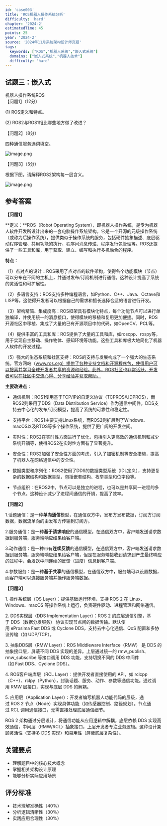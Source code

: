 ```yaml
---
id: 'case003'
title: 'ROS机器人操作系统分析'
difficulty: 'hard'
chapter: '2024-2'
estimatedTime: 45
points: 25
year: '2024-2'
source: '2024年11月系统架构设计师真题'
tags:
  keywords: ["ROS","机器人系统","嵌入式系统"]
  domains: ["嵌入式系统","机器人技术"]
  difficulty: 'hard'
---
```


## 试题三：嵌入式

机器人操作系统ROS  
【问题1】（12分）

(1) ROS定义和特点。

(2) ROS2与ROS1相比哪些地方做了改进？

【问题2】（8分）

四种通信服务选词填空。

![image.png](https://alidocs.oss-cn-zhangjiakou.aliyuncs.com/res/8oLl952owjMJ4lap/img/6505d58a-1543-45bb-acdd-c77de04ba672.png)

【问题3】（5分）

根据下图，请解释ROS2架构每一层含义。

![image.png](https://alidocs.oss-cn-zhangjiakou.aliyuncs.com/res/8oLl952owjMJ4lap/img/a22bf565-1934-41c3-b916-43b86667c00e.png)  
  

###
<!-- ANSWER_START -->
## 参考答案

**【问题1】**

**定义：**ROS（Robot Operating System），即机器人操作系统，是专为机器人软件开发所设计出来的一套电脑操作系统架构。它是一个开源的元级操作系统（或称为后操作系统），提供类似于操作系统的服务，包括硬件抽象描述、底层驱动程序管理、共用功能的执行、程序间消息传递、程序发行包管理等。ROS还提供了一些工具和库，用于获取、建立、编写和执行多机融合的程序。

**特点：**

（1）点对点的设计：ROS采用了点对点的软件架构，使得各个功能模块（节点）可以分布在不同的主机上，并通过发布/订阅机制进行通信。这种设计提高了系统的灵活性和可扩展性。

（2）多语言支持：ROS支持多种编程语言，如Python、C++、Java、Octave和LISP等，这使得开发者可以根据自己的需求和擅长选择合适的语言进行开发。

（3）架构精简、集成度高：ROS框架具有模块化特点，每个功能节点可以进行单独编译，并使用统一的消息接口，使得模块的移植和复用更加便捷。同时，ROS开源社区中移植、集成了大量的已有开源项目中的代码，如OpenCV、PCL等。

（4）提供丰富的工具和库：ROS提供了大量的工具和库，如roscpp、rospy等，用于实现自主移动、操作物体、感知环境等功能。这些工具和库极大地简化了机器人软件的开发过程。

（5）强大的生态系统和社区支持：ROS的支持与发展构成了一个强大的生态系统。官方网站（www.ros.org）提供了各种支持文档和开源程序包，使得用户可以搜索并学习全球开发者共享的资源和经验。此外，ROS社区也非常活跃，开发者可以在社区中交流心得、分享经验并获取帮助。

**主要改进点：**

*   通信机制：ROS1使用基于TCP/IP的自定义协议（TCPROS/UDPROS），而ROS2则采用了DDS（Data Distribution Service）作为通信中间件。DDS支持去中心化的发布/订阅模型，提高了系统的可靠性和稳定性。
    
*   支持平台：ROS1主要支持Linux系统，而ROS2则扩展到了Windows、macOS以及RTOS等多个操作系统，提供了更广阔的开发空间。
    
*   实时性：ROS2在实时性方面进行了优化，包括引入更高效的通信机制和减少系统开销等，使得ROS2在实时性方面有了显著提升。
    
*   安全性：ROS2加强了安全性方面的考虑，引入了加密机制等安全措施，提高了机器人在网络通信中的安全性。
    
*   数据类型和序列化：ROS2使用了DDS的数据类型系统（IDL定义），支持更复杂的数据结构和数据类型，包括嵌套结构、枚举类型和位字段等。
    
*   节点组织：在ROS2中，节点可以是独立的进程，也可以是共享同一进程的多个节点。这种设计减少了进程间通信的开销，提高了效率。
    

**【问题2】**

1.话题通信：是一种**单向通信**模型，在通信双方中，发布方发布数据，订阅方订阅数据，数据流单向的由发布方传输到订阅方。

2.服务通信：是一种**基于请求响应**的通信模型，在通信双方中，客户端发送请求数据到服务端，服务端响应结果给客户端。

3.动作通信：是一种带有**连续反馈**的通信模型，在通信双方中，客户端发送请求数据到服务端，服务端响应结果给客户端，但是在服务端接收到请求到产生最终响应的过程中，会发送中间连续的反馈（进度）信息到客户端。

4.参数服务：是一种**基于共享**的通信模型，在通信双方中，服务端可以设置数据，而客户端可以连接服务端并操作服务端数据。

**【问题3】**

1. 操作系统层（OS Layer）：提供基础运行环境，支持 ROS 2 在 Linux、Windows、macOS 等操作系统上运行，负责硬件驱动、进程管理和网络通信。

2. DDS实现层（DDS Implementation Layer）：ROS 2 的底层通信引擎，基于 DDS（数据分发服务） 协议实现节点间的数据传输。默认使用 eProsima Fast DDS 或 Cyclone DDS，支持去中心化通信、QoS 配置和多协议传输（如 UDP/TCP）。

3. 抽象DDS层（RMW Layer）：ROS Middleware Interface（RMW） 是 DDS 的抽象接口层，屏蔽不同 DDS 实现的差异。上层通过统一的 rmw\_publish、rmw\_subscribe 等接口调用 DDS 功能，支持切换不同的 DDS 中间件（如 Fast DDS、Cyclone DDS）。

4. ROS客户端库层（RCL Layer）：提供开发者直接使用的 API，如 rclcpp（C++）、rclpy（Python），封装话题、服务、动作、参数等通信功能。通过调用 RMW 层接口，实现与底层 DDS 的解耦。

5. 应用层（Application Layer）：开发者编写机器人功能代码的层级，通过 ROS 2 节点（Node）实现具体功能（如传感器控制、路径规划）。节点通过 RCL 调用通信接口，无需直接处理底层通信细节。

ROS 2 架构通过分层设计，将通信功能从应用逻辑中解耦，底层依赖 DDS 实现高效通信，中间层（RMW/RCL）抽象接口，上层开发者专注业务逻辑。这种设计兼顾灵活性（支持多 DDS 实现）和易用性（屏蔽底层复杂性）。

## 关键要点

- 理解题目中的核心技术概念
- 掌握相关架构设计原理
- 能够分析实际应用场景

## 评分标准

- 技术理解准确性（40%）
- 分析逻辑清晰性（30%）
- 实践应用合理性（30%）

<!-- ANSWER_END -->
